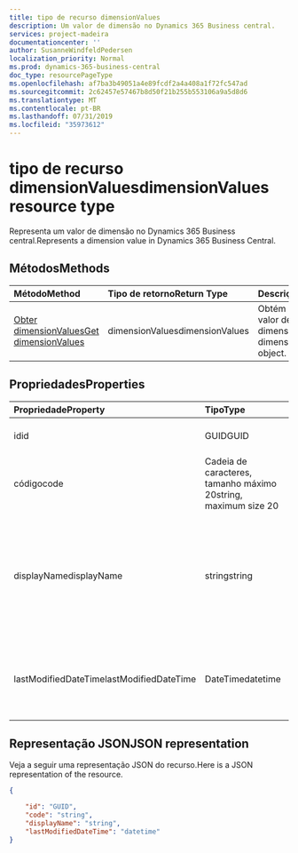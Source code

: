 ```yaml
---
title: tipo de recurso dimensionValues
description: Um valor de dimensão no Dynamics 365 Business central.
services: project-madeira
documentationcenter: ''
author: SusanneWindfeldPedersen
localization_priority: Normal
ms.prod: dynamics-365-business-central
doc_type: resourcePageType
ms.openlocfilehash: af7ba3b49051a4e89fcdf2a4a408a1f72fc547ad
ms.sourcegitcommit: 2c62457e57467b8d50f21b255b553106a9a5d8d6
ms.translationtype: MT
ms.contentlocale: pt-BR
ms.lasthandoff: 07/31/2019
ms.locfileid: "35973612"
---
```

# <a name="dimensionvalues-resource-type"></a><span data-ttu-id="cf092-103">tipo de recurso dimensionValues</span><span class="sxs-lookup"><span data-stu-id="cf092-103">dimensionValues resource type</span></span>
<span data-ttu-id="cf092-104">Representa um valor de dimensão no Dynamics 365 Business central.</span><span class="sxs-lookup"><span data-stu-id="cf092-104">Represents a dimension value in Dynamics 365 Business Central.</span></span>

## <a name="methods"></a><span data-ttu-id="cf092-105">Métodos</span><span class="sxs-lookup"><span data-stu-id="cf092-105">Methods</span></span>

| <span data-ttu-id="cf092-106">Método</span><span class="sxs-lookup"><span data-stu-id="cf092-106">Method</span></span>       | <span data-ttu-id="cf092-107">Tipo de retorno</span><span class="sxs-lookup"><span data-stu-id="cf092-107">Return Type</span></span>  |<span data-ttu-id="cf092-108">Descrição</span><span class="sxs-lookup"><span data-stu-id="cf092-108">Description</span></span>                   |
|:-------------|:-------------|:-----------------------------|
|[<span data-ttu-id="cf092-109">Obter dimensionValues</span><span class="sxs-lookup"><span data-stu-id="cf092-109">Get dimensionValues</span></span>](../api/dynamics-dimensionvalue-get.md)|<span data-ttu-id="cf092-110">dimensionValues</span><span class="sxs-lookup"><span data-stu-id="cf092-110">dimensionValues</span></span>|<span data-ttu-id="cf092-111">Obtém um objeto de valor de dimensão.</span><span class="sxs-lookup"><span data-stu-id="cf092-111">Gets a dimension value object.</span></span>|


## <a name="properties"></a><span data-ttu-id="cf092-112">Propriedades</span><span class="sxs-lookup"><span data-stu-id="cf092-112">Properties</span></span>
| <span data-ttu-id="cf092-113">Propriedade</span><span class="sxs-lookup"><span data-stu-id="cf092-113">Property</span></span>           | <span data-ttu-id="cf092-114">Tipo</span><span class="sxs-lookup"><span data-stu-id="cf092-114">Type</span></span>                  |<span data-ttu-id="cf092-115">Descrição</span><span class="sxs-lookup"><span data-stu-id="cf092-115">Description</span></span>                                        |
|:-------------------|:----------------------|:--------------------------------------------------|
|<span data-ttu-id="cf092-116">id</span><span class="sxs-lookup"><span data-stu-id="cf092-116">id</span></span>                  |<span data-ttu-id="cf092-117">GUID</span><span class="sxs-lookup"><span data-stu-id="cf092-117">GUID</span></span>                   |<span data-ttu-id="cf092-118">A ID exclusiva do item.</span><span class="sxs-lookup"><span data-stu-id="cf092-118">The unique ID of the item.</span></span>                         |
|<span data-ttu-id="cf092-119">código</span><span class="sxs-lookup"><span data-stu-id="cf092-119">code</span></span>                |<span data-ttu-id="cf092-120">Cadeia de caracteres, tamanho máximo 20</span><span class="sxs-lookup"><span data-stu-id="cf092-120">string, maximum size 20</span></span>|<span data-ttu-id="cf092-121">O código do valor da dimensão.</span><span class="sxs-lookup"><span data-stu-id="cf092-121">The dimension value code.</span></span>                          |
|<span data-ttu-id="cf092-122">displayName</span><span class="sxs-lookup"><span data-stu-id="cf092-122">displayName</span></span>         |<span data-ttu-id="cf092-123">string</span><span class="sxs-lookup"><span data-stu-id="cf092-123">string</span></span>                 |<span data-ttu-id="cf092-124">Especifica o nome do valor da dimensão.</span><span class="sxs-lookup"><span data-stu-id="cf092-124">Specifies the dimension value's name.</span></span> <span data-ttu-id="cf092-125">Esse nome aparecerá onde o valor de dimensão é usado.</span><span class="sxs-lookup"><span data-stu-id="cf092-125">This name will appear where the dimension value is used.</span></span>|
|<span data-ttu-id="cf092-126">lastModifiedDateTime</span><span class="sxs-lookup"><span data-stu-id="cf092-126">lastModifiedDateTime</span></span>|<span data-ttu-id="cf092-127">DateTime</span><span class="sxs-lookup"><span data-stu-id="cf092-127">datetime</span></span>               |<span data-ttu-id="cf092-128">A última data/hora em que o valor de dimensão foi modificado.</span><span class="sxs-lookup"><span data-stu-id="cf092-128">The last datetime the dimension value was modified.</span></span>|  


## <a name="json-representation"></a><span data-ttu-id="cf092-129">Representação JSON</span><span class="sxs-lookup"><span data-stu-id="cf092-129">JSON representation</span></span>

<span data-ttu-id="cf092-130">Veja a seguir uma representação JSON do recurso.</span><span class="sxs-lookup"><span data-stu-id="cf092-130">Here is a JSON representation of the resource.</span></span>


```json
{

    "id": "GUID",
    "code": "string",
    "displayName": "string",
    "lastModifiedDateTime": "datetime"
}
```


